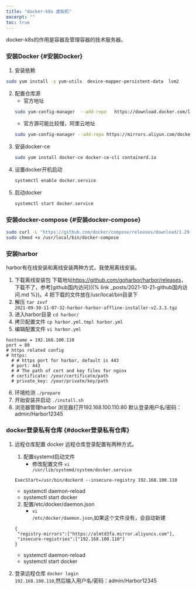 ```yaml
---
title: "docker-k8s 虚拟机"
excerpt: ""
toc: true
---
```


docker-k8s的作用是容器及管理容器的技术服务器。

### 安装Docker {#安装Docker}

1. 安装依赖
``` bash 
sudo yum install -y yum-utils  device-mapper-persistent-data  lvm2
```
2. 配置仓库源
   + 官方地址
   ``` bash 
   sudo yum-config-manager  --add-repo   https://download.docker.com/linux/centos/docker-ce.repo
   ```
   + 官方源可能比较慢，阿里云地址
   ``` bash
   sudo yum-config-manager --add-repo https://mirrors.aliyun.com/docker-ce/linux/centos/docker-ce.repo
   ```
3. 安装docker-ce
   ``` bash
   sudo yum install docker-ce docker-ce-cli containerd.io
   ```
4. 设置docker开机启动
   ``` bash
   systemctl enable docker.service
   ```
5. 启动docker
   ``` bash
   systemctl start docker.service
   ```

### 安装docker-compose {#安装docker-compose}
``` bash
sudo curl -L "https://github.com/docker/compose/releases/download/1.29.2/docker-compose-$(uname -s)-$(uname -m)" -o /usr/local/bin/docker-compose
sudo chmod +x /usr/local/bin/docker-compose
```
### 安装harbor

harbor有在线安装和离线安装两种方式，我使用离线安装。

1. 下载离线安装包
   下载地址<a href="https://github.com/goharbor/harbor/releases" target="_blank">https://github.com/goharbor/harbor/releases</a>，下载不了，参考[github国内访问]({% link _posts/2021-10-21-github国内访问.md %})。4
   把下载的文件放在/usr/local/bin目录下
2. 解压
   <code>tar zxvf 2021-09-30-11-07-32-harbor-harbor-offline-installer-v2.3.3.tgz </code>
3. 进入harbor目录
   <code>cd harbor/</code>
4. 拷贝配置文件
   <code>cp harbor.yml.tmpl harbor.yml</code>
5. 编辑配置文件
   <code>vi harbor.yml</code>

``` text
hostname = 192.168.100.110
port = 80
# https related config
# https:
  # # https port for harbor, default is 443
  # port: 443
  # # The path of cert and key files for nginx
  # certificate: /your/certificate/path
  # private_key: /your/private/key/path
```
6. 环境检测
   <code>./prepare</code>
7. 开始安装并启动
   <code>./install.sh</code>
8. 浏览器管理harbor
   浏览器打开192.168.100.110:80 默认登录用户名/密码：admin/Harbor12345

### docker登录私有仓库 {#docker登录私有仓库}

1. 远程仓库配置
docker 远程仓库登录配置有两种方式。
   1. 配置systemd启动文件
      + 修改配置文件 <code>vi /usr/lib/systemd/system/docker.service</code>
   ``` text
   ExecStart=/usr/bin/dockerd --insecure-registry 192.168.100.110
   ```
      + systemctl daemon-reload
      + systemctl start docker

   2. 配置/etc/docker/daemon.json
      + <code>vi /etc/docker/daemon.json</code>,如果这个文件没有，会自动新建
   ``` text
   {    
    "registry-mirrors":["https://almtd3fa.mirror.aliyuncs.com"],
    "insecure-registries":["192.168.100.110"]
   }
   ```
      + systemctl daemon-reload
      + systemctl start docker
2. 登录远程仓库
   <code>docker login 192.168.100.110</code>,然后输入用户名/密码：admin/Harbor12345